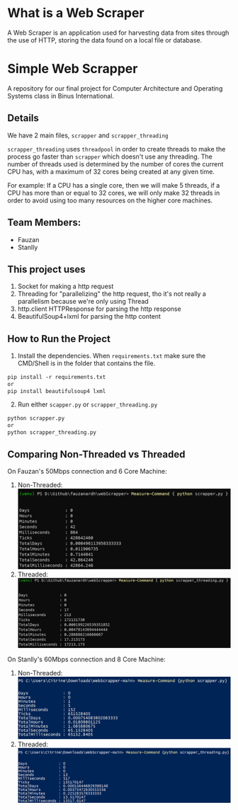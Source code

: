 # What is a Web Scraper
A Web Scraper is an application used for harvesting data from sites through the use of HTTP, storing the data found on a local file or database.

# Simple Web Scrapper
A repository for our final project for Computer Architecture and Operating Systems class in Binus International.

## Details
We have 2 main files, `scrapper` and `scrapper_threading`

`scrapper_threading` uses `threadpool` in order to create threads to make the process go faster than `scrapper` which doesn't use any threading. The number of threads used is determined by the number of cores the current CPU has, with a maximum of 32 cores being created at any given time. 

For example:
If a CPU has a single core, then we will make 5 threads, if a CPU has more than or equal to 32 cores, we will only make 32 threads in order to avoid using too many resources on the higher core machines.

## Team Members:
- Fauzan
- Stanlly

## This project uses
1. Socket for making a http request
2. Threading for "parallelizing" the http request, tho it's not really a parallelism because we're only using Thread
3. http.client HTTPResponse for parsing the http response 
4. BeautifulSoup4+lxml for parsing the http content

## How to Run the Project
1. Install the dependencies. When `requirements.txt` make sure the CMD/Shell is in the folder that contains the file.
```
pip install -r requirements.txt
or
pip install beautifulsoup4 lxml
```
2. Run either `scapper.py` or `scrapper_threading.py`
```
python scrapper.py
or
python scrapper_threading.py
```

## Comparing Non-Threaded vs Threaded
On Fauzan's 50Mbps connection and 6 Core Machine:
1. Non-Threaded:
    ![non-threading](resources/non_threading.png)
2. Threaded:
    ![threading](resources/threading.png)

On Stanlly's 60Mbps connection and 8 Core Machine:
1. Non-Threaded:
    ![non-threaded](resources/non_threaded.jpg)
2. Threaded:
    ![threaded](resources/threaded.png)
